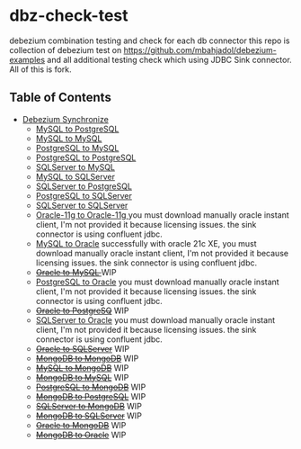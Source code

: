# dbz-check-test

debezium combination testing and check for each db connector this repo is collection of debezium test on https://github.com/mbahjadol/debezium-examples and all additional testing check which using JDBC Sink connector. All of this is fork. 

## Table of Contents

* [Debezium Synchronize](#jdbc-sink)
    * [MySQL to PostgreSQL](my_pg/README.md)
    * [MySQL to MySQL](my_my/README.md)
    * [PostgreSQL to MySQL](pg_my/README.md)
    * [PostgreSQL to PostgreSQL](pg_pg/README.md)
    * [SQLServer to MySQL](sqlsvr_my/README.md)
    * [MySQL to SQLServer](my_sqlsvr/README.md)
    * [SQLServer to PostgreSQL](sqlsvr_pg/README.md)
    * [PostgreSQL to SQLServer](pg_sqlsvr/README.md)
    * [SQLServer to SQLServer](sqlsvr_sqlsvr/README.md)
    * [Oracle-11g to Oracle-11g ](ora11_ora11/README.md) you must download manually oracle instant client, I'm not provided it because licensing issues. the sink connector is using confluent jdbc. 
    * [MySQL to Oracle](my_ora/README.md) successfully with oracle 21c XE, you must download manually oracle instant client, I'm not provided it because licensing issues. the sink connector is using confluent jdbc.
    * ~~[Oracle to MySQL ](ora_my/README.md)~~ WIP
    * [PostgreSQL to Oracle](pg_ora/README.md) you must download manually oracle instant client, I'm not provided it because licensing issues. the sink connector is using confluent jdbc.
    * ~~[Oracle to PostgreSQ](ora_pg/README.md)~~ WIP
    * [SQLServer to Oracle](sqlsvr_ora/README.md) you must download manually oracle instant client, I'm not provided it because licensing issues. the sink connector is using confluent jdbc.
    * ~~[Oracle to SQLServer](ora_sqlsvr/README.md)~~ WIP
    * ~~[MongoDB to MongoDB](mgdb_mgdb/README.md)~~ WIP
    * ~~[MySQL to MongoDB](my_mgdb/README.md)~~ WIP
    * ~~[MongoDB to MySQL](mgdb_my/README.md)~~ WIP
    * ~~[PostgreSQL to MongoDB](pg_mgdb/README.md)~~ WIP
    * ~~[MongoDB to PostgreSQL](mgdb_pg/README.md)~~ WIP
    * ~~[SQLServer to MongoDB](sqlsvr_mgdb/README.md)~~ WIP
    * ~~[MongoDB to SQLServer](mgdb_sqlsvr/README.md)~~ WIP
    * ~~[Oracle to MongoDB](ora_mgdb/README.md)~~ WIP
    * ~~[MongoDB to Oracle](mgdb_ora/README.md)~~ WIP
